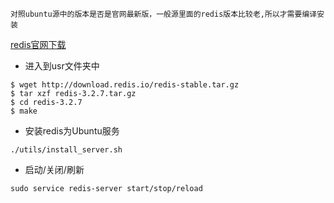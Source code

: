 `对照ubuntu源中的版本是否是官网最新版，一般源里面的redis版本比较老,所以才需要编译安装`

[redis官网下载](https://redis.io/download)

+ 进入到usr文件夹中
```
$ wget http://download.redis.io/redis-stable.tar.gz
$ tar xzf redis-3.2.7.tar.gz
$ cd redis-3.2.7
$ make
```
+ 安装redis为Ubuntu服务
```
./utils/install_server.sh
```
+ 启动/关闭/刷新
```
sudo service redis-server start/stop/reload
```


